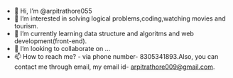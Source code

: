 - 👋 Hi, I’m @arpitrathore055
- 👀 I’m interested in solving logical problems,coding,watching movies and tourism.
- 🌱 I’m currently learning data structure and algoritms and web development(front-end).
- 💞️ I’m looking to collaborate on ...
- 📫 How to reach me? - via phone number- 8305341893.Also, you can contact me through email, my email id- arpitrathore009@gmail.com.

<!---
arpitrathore055/arpitrathore055 is a ✨ special ✨ repository because its `README.md` (this file) appears on your GitHub profile.
You can click the Preview link to take a look at your changes.
--->
